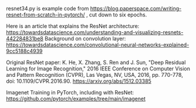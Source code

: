 resnet34.py is example code from https://blog.paperspace.com/writing-resnet-from-scratch-in-pytorch/ , cut down to six epochs.

Here is an article that explains the ResNet architecture: 
<br/>
https://towardsdatascience.com/understanding-and-visualizing-resnets-442284831be8 
Background on convolution layer:
<br/>
https://towardsdatascience.com/convolutional-neural-networks-explained-9cc5188c4939

Original ResNet paper: 
K. He, X. Zhang, S. Ren and J. Sun, "Deep Residual Learning for Image Recognition," 2016 IEEE Conference on Computer Vision and Pattern Recognition (CVPR), Las Vegas, NV, USA, 2016, pp. 770-778, doi: 10.1109/CVPR.2016.90. https://arxiv.org/abs/1512.03385

Imagenet Training in PyTorch, including with ResNet:
<br/>
https://github.com/pytorch/examples/tree/main/imagenet

